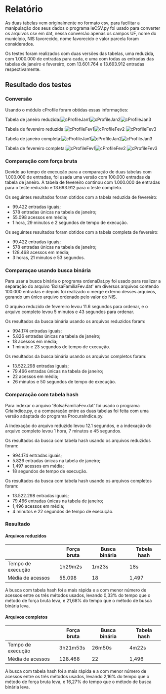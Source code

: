 # Relatório
As duas tabelas vem originalmente no formato csv, para facilitar a manipulação dos seus dados o programa leCSV.py foi usado para converter os arquivos csv em dat, nessa conversão apenas os campos UF, nome do município, NIS favorecido, nome favorecido e valor parcela foram considerados.

Os testes foram realizados com duas versões das tabelas, uma reduzida, com 1.000.000 de entradas para cada, e uma com todas as entradas das tabelas de janeiro e fevereiro, com 13.601.764 e 13.693.912 entradas respectivamente.

## Resultado dos testes
### Conversão
Usando o módulo cProfile foram obtidas essas informações:

Tabela de janeiro reduzida:![cProfileJan1](https://raw.githubusercontent.com/viniciusDGuimaraes/BPlusTree/master/Testes/Reduzidos/Convers%C3%A3o/cProfile_jan_01.png)![cProfileJan2](https://raw.githubusercontent.com/viniciusDGuimaraes/BPlusTree/master/Testes/Reduzidos/Convers%C3%A3o/cProfile_jan_02.png)![cProfileJan3](https://raw.githubusercontent.com/viniciusDGuimaraes/BPlusTree/master/Testes/Reduzidos/Convers%C3%A3o/cProfile_jan_03.png)

Tabela de fevereiro reduzida:![cProfileFev1](https://raw.githubusercontent.com/viniciusDGuimaraes/BPlusTree/master/Testes/Reduzidos/Convers%C3%A3o/cProfile_fev_01.png)![cProfileFev2](https://raw.githubusercontent.com/viniciusDGuimaraes/BPlusTree/master/Testes/Reduzidos/Convers%C3%A3o/cProfile_fev_02.png) ![cProfileFev3](https://raw.githubusercontent.com/viniciusDGuimaraes/BPlusTree/master/Testes/Reduzidos/Convers%C3%A3o/cProfile_fev_03.png)

Tabela de janeiro completa:![cProfileJan1](https://raw.githubusercontent.com/viniciusDGuimaraes/BPlusTree/master/Testes/Completos/Convers%C3%A3o/cProfile_jan_01.png)![cProfileJan2](https://raw.githubusercontent.com/viniciusDGuimaraes/BPlusTree/master/Testes/Completos/Convers%C3%A3o/cProfile_jan_02.png)![cProfileJan3](https://raw.githubusercontent.com/viniciusDGuimaraes/BPlusTree/master/Testes/Completos/Convers%C3%A3o/cProfile_jan_03.png)

Tabela de fevereiro completa:![cProfileFev1](https://raw.githubusercontent.com/viniciusDGuimaraes/BPlusTree/master/Testes/Completos/Convers%C3%A3o/cProfile_fev_01.png)![cProfileFev2](https://raw.githubusercontent.com/viniciusDGuimaraes/BPlusTree/master/Testes/Completos/Convers%C3%A3o/cProfile_fev_02.png) ![cProfileFev3](https://raw.githubusercontent.com/viniciusDGuimaraes/BPlusTree/master/Testes/Completos/Convers%C3%A3o/cProfile_fev_03.png)

### Comparação com força bruta
Devido ao tempo de execução para a comparação de duas tabelas com 1.000.000 de entradas, foi usada uma versão com 100.000 entradas da tabela de janeiro. A tabela de fevereiro continou com 1.000.000 de entradas para o teste reduzido e 13.693.912 para o teste completo.

Os seguintes resultados foram obtidos com a tabela reduzida de fevereiro:
* 99.422 entradas iguais;
* 578 entradas únicas na tabela de janeiro;
* 55.098 acessos em média;
* 1 hora, 29 minutos e 2 segundos de tempo de execução.

Os seguintes resultados foram obtidos com a tabela completa de fevereiro:
* 99.422 entradas iguais;
* 578 entradas únicas na tabela de janeiro;
* 128.468 acessos em média;
* 3 horas, 21 minutos e 53 segundos.

### Comparaçao usando busca binária
Para usar a busca binária o programa ordenaDat.py foi usado para realizar a separação do arquivo 'BolsaFamiliaFev.dat' em diversos arquivos contendo 100.000 entradas e depois foi realizado o merge externo desses arquivos, gerando um único arquivo ordenado pelo valor do NIS.

O arquivo reduzido de fevereiro levou 11.6 segundos para ordenar, e o arquivo completo levou 5 minutos e 43 segundos para ordenar.

Os resultados da busca binária usando os arquivos reduzidos foram:
* 994.174 entradas iguais;
* 5.826 entradas únicas na tabela de janeiro;
* 18 acessos em média;
* 1 minuto e 23 segundos de tempo de execução.

Os resultados da busca binária usando os arquivos completos foram:
* 13.522.298 entradas iguais;
* 79.466 entradas únicas na tabela de janeiro;
* 22 acessos em média;
* 26 minutos e 50 segundos de tempo de execução.

### Comparação com tabela hash
Para indexar o arquivo 'BolsaFamiliaFev.dat' foi usado o programa CriaIndice.py, e a comparação entre as duas tabelas foi feita com uma versão adaptada do programa ProcuraIndice.py.

A indexação do arquivo reduzido levou 12.1 segundos, e a indexação do arquivo completo levou 1 hora, 7 minutos e 45 segundos.

Os resultados da busca com tabela hash usando os arquivos reduzidos foram:

* 994.174 entradas iguais;
* 5.826 entradas únicas na tabela de janeiro;
* 1,497 acessos em média;
* 18 segundos de tempo de execução.

Os resultados da busca com tabela hash usando os arquivos completos foram:

* 13.522.298 entradas iguais;
* 79.466 entradas únicas na tabela de janeiro;
* 1,496 acessos em média;
* 4 minutos e 22 segundos de tempo de execução.

### Resultado
#### Arquivos reduzidos
| | Força bruta | Busca binária | Tabela hash |
| --- | --- | --- | --- |
| Tempo de execução | 1h29m2s | 1m23s | 18s |
| Média de acessos | 55.098 | 18 | 1,497 |

A busca com tabela hash foi a mais rápida e a com menor número de acessos entre os três métodos usados, levando 0,33% do tempo que o método de força bruta leva, e 21,68% do tempo que o método de busca binária leva.

#### Arquivos completos
| | Força bruta | Busca binária | Tabela hash |
|---|---|---|---|
| Tempo de execução | 3h21m53s | 26m50s | 4m22s |
| Média de acessos | 128.468 | 22 | 1,496 |

A busca com tabela hash foi a mais rápida e a com menor número de acessos entre os três métodos usados, levando 2,16% do tempo que o método de força bruta leva, e 16,27% do tempo que o método de busca binária leva.
